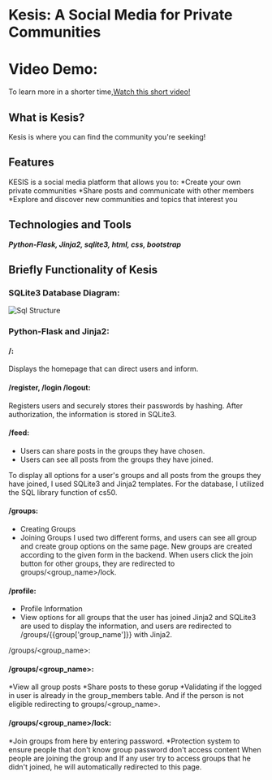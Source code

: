 # Kesis: A Social Media for Private Communities

# Video Demo:
To learn more in a shorter time,[Watch this short video!](google.com)

## What is Kesis?

Kesis is where you can find the community you're seeking!

## Features
KESIS is a social media platform that allows you to:
*Create your own private communities
*Share posts and communicate with other members
*Explore and discover new communities and topics that interest you

## Technologies and Tools
**_Python-Flask, Jinja2, sqlite3, html, css, bootstrap_**

## Briefly Functionality of Kesis

### SQLite3 Database Diagram:
![Sql Structure](database.png)


### Python-Flask and Jinja2:
#### /:
Displays the homepage that can direct users and inform.

#### /register, /login /logout:
Registers users and securely stores their passwords by hashing. After authorization, the information is stored in SQLite3.


#### /feed:
* Users can share posts in the groups they have chosen.
* Users can see all posts from the groups they have joined.

To display all options for a user's groups and all posts from the groups they have joined, I used SQLite3 and Jinja2 templates. For the database, I utilized the SQL library function of cs50.

#### /groups:
* Creating Groups
* Joining Groups
I used two different forms, and users can see all group and create group options on the same page. New groups are created according to the given form in the backend. When users click the join button for other groups, they are redirected to groups/<group_name>/lock.

#### /profile:
* Profile Information
* View options for all groups that the user has joined
Jinja2 and SQLite3 are used to display the information, and users are redirected to /groups/{{group['group_name']}} with Jinja2.

/groups/<group_name>:

#### /groups/<group_name>:
*View all group posts
*Share posts to these gorup
*Validating if the logged in user is already in the group_members table. And if the person is not eligible redirecting to groups/<group_name>.

#### /groups/<group_name>/lock:
*Join groups from here by entering password.
*Protection system to ensure people that don't know group password don't access content
When people are joining the group and If any user try to access groups that he didn't joined, he will automatically redirected to this page.



